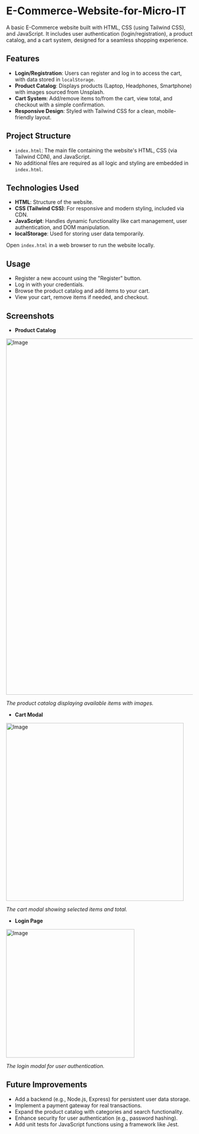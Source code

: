 # E-Commerce-Website-for-Micro-IT

A basic E-Commerce website built with HTML, CSS (using Tailwind CSS), and JavaScript. It includes user authentication (login/registration), a product catalog, and a cart system, designed for a seamless shopping experience.

## Features
- **Login/Registration**: Users can register and log in to access the cart, with data stored in `localStorage`.
- **Product Catalog**: Displays products (Laptop, Headphones, Smartphone) with images sourced from Unsplash.
- **Cart System**: Add/remove items to/from the cart, view total, and checkout with a simple confirmation.
- **Responsive Design**: Styled with Tailwind CSS for a clean, mobile-friendly layout.

## Project Structure
- `index.html`: The main file containing the website's HTML, CSS (via Tailwind CDN), and JavaScript.
- No additional files are required as all logic and styling are embedded in `index.html`.

## Technologies Used
- **HTML**: Structure of the website.
- **CSS (Tailwind CSS)**: For responsive and modern styling, included via CDN.
- **JavaScript**: Handles dynamic functionality like cart management, user authentication, and DOM manipulation.
- **localStorage**: Used for storing user data temporarily.

Open `index.html` in a web browser to run the website locally.

## Usage
- Register a new account using the "Register" button.
- Log in with your credentials.
- Browse the product catalog and add items to your cart.
- View your cart, remove items if needed, and checkout.

## Screenshots
- **Product Catalog**  
 <img width="959" alt="Image" src="https://github.com/user-attachments/assets/5613c18e-e014-447f-a1bf-054f9acfd196" />

*The product catalog displaying available items with images.*

- **Cart Modal**
<img width="479" alt="Image" src="https://github.com/user-attachments/assets/280a03fd-d2a3-489e-8954-38a453159593" />

*The cart modal showing selected items and total.*

- **Login Page**
  
<img width="346" alt="Image" src="https://github.com/user-attachments/assets/bd1ca7b2-85b0-421b-b236-96c851a313e5" />

*The login modal for user authentication.*



## Future Improvements
- Add a backend (e.g., Node.js, Express) for persistent user data storage.
- Implement a payment gateway for real transactions.
- Expand the product catalog with categories and search functionality.
- Enhance security for user authentication (e.g., password hashing).
- Add unit tests for JavaScript functions using a framework like Jest.

